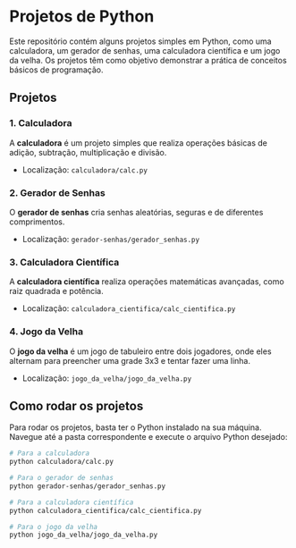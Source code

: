 # Projetos de Python

Este repositório contém alguns projetos simples em Python, como uma calculadora, um gerador de senhas, uma calculadora científica e um jogo da velha. Os projetos têm como objetivo demonstrar a prática de conceitos básicos de programação.

## Projetos

### 1. Calculadora

A **calculadora** é um projeto simples que realiza operações básicas de adição, subtração, multiplicação e divisão.

- Localização: `calculadora/calc.py`

### 2. Gerador de Senhas

O **gerador de senhas** cria senhas aleatórias, seguras e de diferentes comprimentos.

- Localização: `gerador-senhas/gerador_senhas.py`

### 3. Calculadora Científica

A **calculadora científica** realiza operações matemáticas avançadas, como raiz quadrada e potência.

- Localização: `calculadora_cientifica/calc_cientifica.py`

### 4. Jogo da Velha

O **jogo da velha** é um jogo de tabuleiro entre dois jogadores, onde eles alternam para preencher uma grade 3x3 e tentar fazer uma linha.

- Localização: `jogo_da_velha/jogo_da_velha.py`

## Como rodar os projetos

Para rodar os projetos, basta ter o Python instalado na sua máquina. Navegue até a pasta correspondente e execute o arquivo Python desejado:

```bash
# Para a calculadora
python calculadora/calc.py

# Para o gerador de senhas
python gerador-senhas/gerador_senhas.py

# Para a calculadora científica
python calculadora_cientifica/calc_cientifica.py

# Para o jogo da velha
python jogo_da_velha/jogo_da_velha.py
